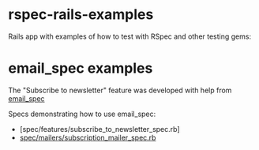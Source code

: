 rspec-rails-examples
====================

Rails app with examples of how to test with RSpec and other testing gems:

# email_spec examples

The "Subscribe to newsletter" feature was developed with help from [email_spec](https://github.com/bmabey/email-spec)

Specs demonstrating how to use email_spec:
- [spec/features/subscribe_to_newsletter_spec.rb]
- [spec/mailers/subscription_mailer_spec.rb](spec/mailers/subscription_mailer_spec.rb)